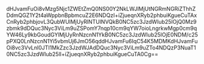 dHJvamFuOi8vMzg5Njc1ZWEtZmQ0NS00Y2NkLWJlMjUtNGRmNGRiZThhZDdmQGZ1Y2t4aWppbnBpbmcuZ2E6NDQzI+iZjueqnXRyb2phbuiKgueCuTAxCnRyb2phbjovL3QubWUlMjUyRlNTUlNVQkB0NC5zc3JzdWIub25lOjQ0Mz9zbmk9dDQuc3Nyc3ViLm9uZSPomY7nqp10cm9qYW7oioLngrkwMgp0cm9qYW46Ly9kbGoudGYlMjUyRnNzcnN1YkB0NC5zc3JzdWIub25lOjE0NDM/c25pPXQ0LnNzcnN1Yi5vbmUj6JmO56qddHJvamFu6IqC54K5MDMKdHJvamFuOi8vc3VvLnl0JTI1MkZzc3JzdWJAdDQuc3Nyc3ViLm9uZTo4NDQzP3NuaT10NC5zc3JzdWIub25lI+iZjueqnXRyb2phbuiKgueCuTA0Cg==